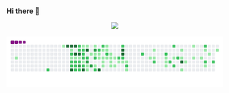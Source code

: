 ### Hi there 👋

<p align="center" width="100%">
   <img src="https://user-images.githubusercontent.com/20871468/183010771-82795565-0eb1-4709-b9c1-9b3aaca02103.gif"> 
</p>

![snake gif](https://github.com/fernandoxu/fernandoxu/blob/output/github-contribution-grid-snake.gif)
